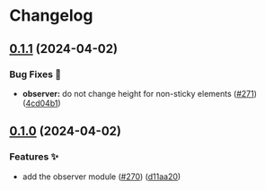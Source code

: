 # Changelog

## [0.1.1](https://github.com/hbstack/footer/compare/modules/observer/v0.1.0...modules/observer/v0.1.1) (2024-04-02)


### Bug Fixes 🐞

* **observer:** do not change height for non-sticky elements ([#271](https://github.com/hbstack/footer/issues/271)) ([4cd04b1](https://github.com/hbstack/footer/commit/4cd04b1422999489287ddc10fdf1329a219523be))

## [0.1.0](https://github.com/hbstack/footer/compare/modules/observer-v0.0.1...modules/observer/v0.1.0) (2024-04-02)


### Features ✨

* add the observer module ([#270](https://github.com/hbstack/footer/issues/270)) ([d11aa20](https://github.com/hbstack/footer/commit/d11aa20b9ba0eae74027738765637f85f69ac787))
